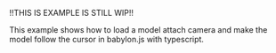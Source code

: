!!THIS IS EXAMPLE IS STILL WIP!!

This example shows how to load a model attach camera and make the model follow the cursor in babylon.js with typescript.